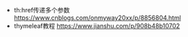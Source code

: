 * th:href传递多个参数 https://www.cnblogs.com/onmyway20xx/p/8856804.html
* thymeleaf教程 https://www.jianshu.com/p/908b48b10702